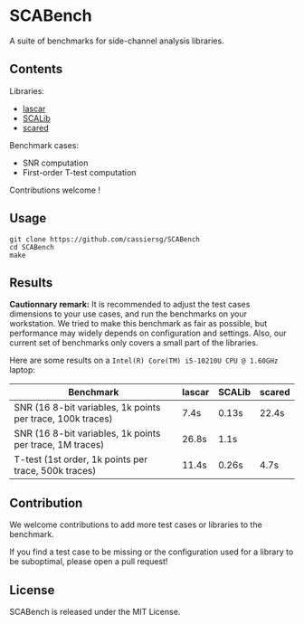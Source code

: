 # SCABench

A suite of benchmarks for side-channel analysis libraries.

## Contents

Libraries:

- [lascar](https://github.com/Ledger-Donjon/lascar)
- [SCALib](https://github.com/simple-crypto/SCALib)
- [scared](https://gitlab.com/eshard/scared)


Benchmark cases:

- SNR computation
- First-order T-test computation

Contributions welcome !


## Usage

```
git clone https://github.com/cassiersg/SCABench
cd SCABench
make
```

## Results

**Cautionnary remark:**
It is recommended to adjust the test cases dimensions to your use cases, and
run the benchmarks on your workstation.
We tried to make this benchmark as fair as possible, but performance may widely
depends on configuration and settings.
Also, our current set of benchmarks only covers a small part of the libraries.

Here are some results on a `Intel(R) Core(TM) i5-10210U CPU @ 1.60GHz` laptop:

| Benchmark |  lascar | SCALib | scared |
| --------- | ------- | ------ | ------ |
| SNR (16 8-bit variables, 1k points per trace, 100k traces) | 7.4s | 0.13s | 22.4s |
| SNR (16 8-bit variables, 1k points per trace, 1M traces) | 26.8s | 1.1s |  |
| T-test (1st order, 1k points per trace, 500k traces) | 11.4s | 0.26s | 4.7s |

## Contribution

We welcome contributions to add more test cases or libraries to the benchmark.

If you find a test case to be missing or the configuration used for a library
to be suboptimal, please open a pull request!

## License

SCABench is released under the MIT License.
